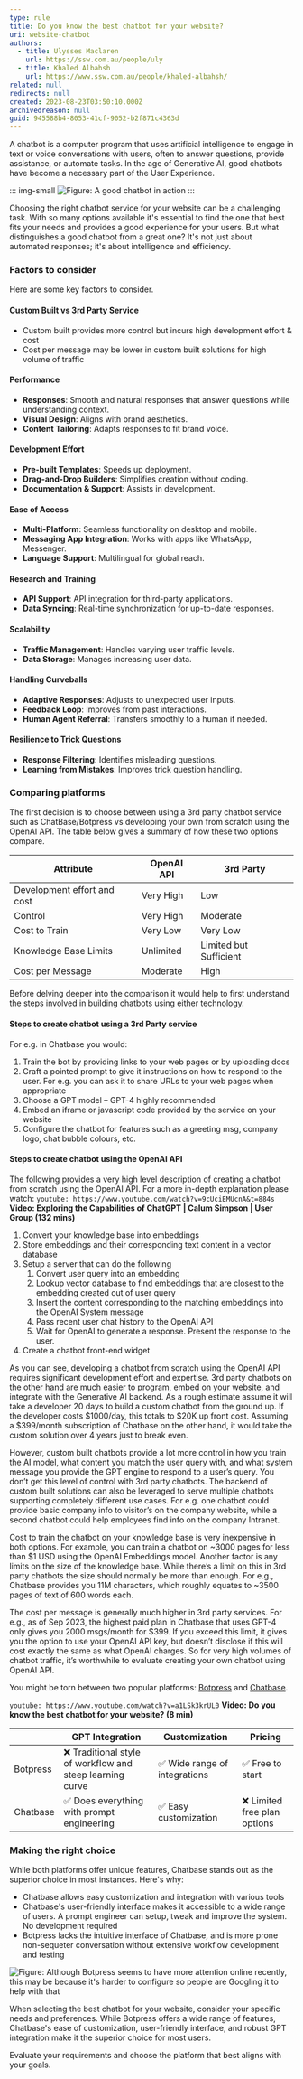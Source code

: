 ```yaml
---
type: rule
title: Do you know the best chatbot for your website?
uri: website-chatbot
authors:
  - title: Ulysses Maclaren
    url: https://ssw.com.au/people/uly
  - title: Khaled Albahsh
    url: https://www.ssw.com.au/people/khaled-albahsh/
related: null
redirects: null
created: 2023-08-23T03:50:10.000Z
archivedreason: null
guid: 945588b4-8053-41cf-9052-b2f871c4363d
---
```

A chatbot is a computer program that uses artificial intelligence to engage in text or voice conversations with users, often to answer questions, provide assistance, or automate tasks. In the age of Generative AI, good chatbots have become a necessary part of the User Experience. 

::: img-small
![Figure: A good chatbot in action](chatbot-example.png)
:::

Choosing the right chatbot service for your website can be a challenging task. With so many options available it's essential to find the one that best fits your needs and provides a good experience for your users. But what distinguishes a good chatbot from a great one? It's not just about automated responses; it's about intelligence and efficiency.

<!--endintro-->

### Factors to consider

Here are some key factors to consider.

#### Custom Built vs 3rd Party Service
* Custom built provides more control but incurs high development effort & cost
* Cost per message may be lower in custom built solutions for high volume of traffic

#### Performance

* **Responses**: Smooth and natural responses that answer questions while understanding context.
* **Visual Design**: Aligns with brand aesthetics.
* **Content Tailoring**: Adapts responses to fit brand voice.

#### Development Effort

* **Pre-built Templates**: Speeds up deployment.
* **Drag-and-Drop Builders**: Simplifies creation without coding.
* **Documentation & Support**: Assists in development.

#### Ease of Access

* **Multi-Platform**: Seamless functionality on desktop and mobile.
* **Messaging App Integration**: Works with apps like WhatsApp, Messenger.
* **Language Support**: Multilingual for global reach.

#### Research and Training

* **API Support**: API integration for third-party applications.
* **Data Syncing**: Real-time synchronization for up-to-date responses.

#### Scalability

* **Traffic Management**: Handles varying user traffic levels.
* **Data Storage**: Manages increasing user data.

#### Handling Curveballs

* **Adaptive Responses**: Adjusts to unexpected user inputs.
* **Feedback Loop**: Improves from past interactions.
* **Human Agent Referral**: Transfers smoothly to a human if needed.

#### Resilience to Trick Questions

* **Response Filtering**: Identifies misleading questions.
* **Learning from Mistakes**: Improves trick question handling.  

### Comparing platforms

The first decision is to choose between using a 3rd party chatbot service such as ChatBase/Botpress vs developing your own from scratch using the OpenAI API. The table below gives a summary of how these two options compare.

| Attribute | OpenAI API | 3rd Party | 
| --------- | ---------- | --------- | 
| Development effort and cost | Very High | Low |
| Control | Very High | Moderate |
| Cost to Train | Very Low | Very Low |
| Knowledge Base Limits | Unlimited | Limited but Sufficient |
| Cost per Message | Moderate | High |

Before delving deeper into the comparison it would help to first understand the steps involved in building chatbots using either technology. 

#### Steps to create chatbot using a 3rd Party service
For e.g. in Chatbase you would:
1.	Train the bot by providing links to your web pages or by uploading docs
2.	Craft a pointed prompt to give it instructions on how to respond to the user. For e.g. you can ask it to share URLs to your web pages when appropriate 
3.	Choose a GPT model – GPT-4 highly recommended
4.	Embed an iframe or javascript code provided by the service on your website
5.	Configure the chatbot for features such as a greeting msg, company logo, chat bubble colours, etc.

#### Steps to create chatbot using the OpenAI API
The following provides a very high level description of creating a chatbot from scratch using the OpenAI API. For a more in-depth explanation please watch:
`youtube: https://www.youtube.com/watch?v=9cUciEMUcnA&t=884s`
**Video: Exploring the Capabilities of ChatGPT | Calum Simpson | User Group (132 mins)**

1. Convert your knowledge base into embeddings 
2. Store embeddings and their corresponding text content in a vector database 
3. Setup a server that can do the following
   1. Convert user query into an embedding
   2. Lookup vector database to find embeddings that are closest to the embedding created out of user query
   3. Insert the content corresponding to the matching embeddings into the OpenAI System message
   4. Pass recent user chat history to the OpenAI API
   5. Wait for OpenAI to generate a response. Present the response to the user.
4. Create a chatbot front-end widget

As you can see, developing a chatbot from scratch using the OpenAI API requires significant development effort and expertise. 3rd party chatbots on the other hand are much easier to program, embed on your website, and integrate with the Generative AI backend. As a rough estimate assume it will take a developer 20 days to build a custom chatbot from the ground up. If the developer costs $1000/day, this totals to $20K up front cost. Assuming a $399/month subscription of Chatbase on the other hand, it would take the custom solution over 4 years just to break even.

However, custom built chatbots provide a lot more control in how you train the AI model, what content you match the user query with, and what system message you provide the GPT engine to respond to a user’s query. You don’t get this level of control with 3rd party chatbots. The backend of custom built solutions can also be leveraged to serve multiple chatbots supporting completely different use cases. For e.g. one chatbot could provide basic company info to visitor’s on the company website, while a second chatbot could help employees find info on the company Intranet. 

Cost to train the chatbot on your knowledge base is very inexpensive in both options. For example, you can train a chatbot on ~3000 pages for less than $1 USD using the OpenAI Embeddings model. Another factor is any limits on the size of the knowledge base. While there’s a limit on this in 3rd party chatbots the size should normally be more than enough. For e.g., Chatbase provides you 11M characters, which roughly equates to ~3500 pages of text of 600 words each. 

The cost per message is generally much higher in 3rd party services. For e.g., as of Sep 2023, the highest paid plan in Chatbase that uses GPT-4 only gives you 2000 msgs/month for $399. If you exceed this limit, it gives you the option to use your OpenAI API key, but doesn’t disclose if this will cost exactly the same as what OpenAI charges. So for very high volumes of chatbot traffic, it’s worthwhile to evaluate creating your own chatbot using OpenAI API.


You might be torn between two popular platforms: [Botpress](https://botpress.com/) and [Chatbase](https://www.chatbase.co/). 

`youtube: https://www.youtube.com/watch?v=a1LSk3krUL0`
**Video: Do you know the best chatbot for your website? (8 min)**

|          | GPT Integration                                          | Customization                | Pricing                     |
| -------- | -------------------------------------------------------- | ---------------------------- | --------------------------- |
| Botpress | ❌ Traditional style of workflow and steep learning curve | ✅ Wide range of integrations | ✅ Free to start             |
| Chatbase | ✅ Does everything with prompt engineering                | ✅ Easy customization         | ❌ Limited free plan options |

### Making the right choice

While both platforms offer unique features, Chatbase stands out as the superior choice in most instances. Here's why:

* Chatbase allows easy customization and integration with various tools
* Chatbase's user-friendly interface makes it accessible to a wide range of users. A prompt engineer can setup, tweak and improve the system. No development required
* Botpress lacks the intuitive interface of Chatbase, and is more prone non-sequeter conversation without extensive workflow development and testing

![Figure: Although Botpress seems to have more attention online recently, this may be because it's harder to configure so people are Googling it to help with that](botpress-vs-chatbase.jpg)

When selecting the best chatbot for your website, consider your specific needs and preferences. While Botpress offers a wide range of features, Chatbase's ease of customization, user-friendly interface, and robust GPT integration make it the superior choice for most users. 

Evaluate your requirements and choose the platform that best aligns with your goals.